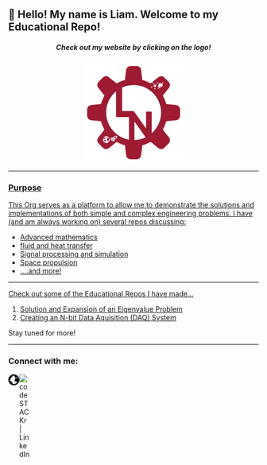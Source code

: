 ##  👋 Hello! My name is Liam. Welcome to my Educational Repo! 

<center>
<h5> Check out my website by clicking on the logo! </h5>
</center>

<p align="center">
  <a href="https://liamnester.github.io/" </a><img width="200" src="./LiamNesterLogo.png"  >
</p>

---

### Purpose

This Org serves as a platform to allow me to demonstrate the solutions and implementations of both simple and complex engineering problems. I have (and am always working on) several repos discussing:

- Advanced mathematics
- fluid and heat transfer
- Signal processing and simulation
- Space propulsion
- ....and more!

---

Check out some of the Educational Repos I have made...

1) [Solution and Expansion of an Eigenvalue Problem](https://github.com/LiamNesterEducational/ExpansionOfAnEigenvalueProblem)
2) [Creating an N-bit Data Aquisition (DAQ) System](https://github.com/LiamNesterEducational/CreatingAnNBitDataAqSystem)

Stay tuned for more!

---

### Connect with me:

[<img align="left" alt="chttps://liamnester.github.io/" width="22px" src="https://raw.githubusercontent.com/iconic/open-iconic/master/svg/globe.svg" />][website]
[<img align="left" alt="codeSTACKr | LinkedIn" width="22px" src="https://cdn.jsdelivr.net/npm/simple-icons@v3/icons/linkedin.svg" />][linkedin]


[website]: https://liamnester.github.io/
[linkedin]: https://www.linkedin.com/in/liamnester/

